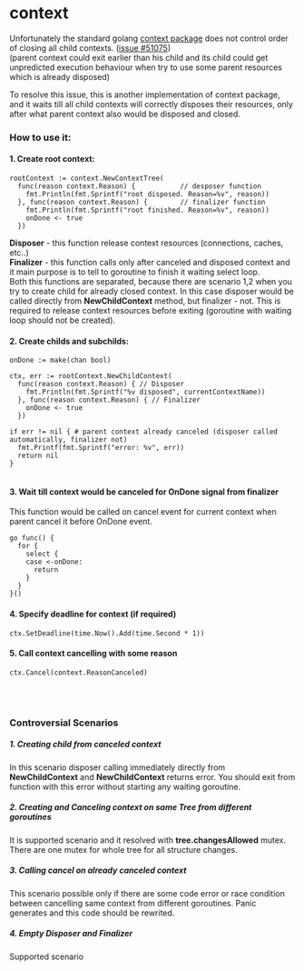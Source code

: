 # context
Unfortunately the standard golang [context package](https://github.com/golang/go/tree/master/src/context) does not control order of closing all child contexts. ([issue #51075](https://github.com/golang/go/issues/51075))<br>
(parent context could exit earlier than his child and its child could get unpredicted execution behaviour when try to use some parent resources which is already disposed)

To resolve this issue, this is another implementation of context package, and it waits till all child contexts will correctly disposes their resources, only after what parent context also would be disposed and closed.


### How to use it:

#### 1. Create root context:
```
rootContext := context.NewContextTree(
  func(reason context.Reason) {           // desposer function
    fmt.Println(fmt.Sprintf("root disposed. Reason=%v", reason))
  }, func(reason context.Reason) {        // finalizer function
    fmt.Println(fmt.Sprintf("root finished. Reason=%v", reason))
    onDone <- true
  })
```
<b>Disposer</b> - this function release context resources (connections, caches, etc..)<br>
<b>Finalizer</b> - this function calls only after canceled and disposed context and it main purpose is to tell to goroutine to finish it waiting select loop.<br>
Both this functions are separated, because there are scenario 1,2 when you try to create child for already closed context. In this case disposer would be called directly from <b>NewChildContext</b> method, but finalizer - not. This is required to release context resources before exiting (goroutine with waiting loop should not be created).

#### 2. Create childs and subchilds:
```
onDone := make(chan bool)

ctx, err := rootContext.NewChildContext(
  func(reason context.Reason) { // Disposer
    fmt.Println(fmt.Sprintf("%v disposed", currentContextName))
  }, func(reason context.Reason) { // Finalizer
    onDone <- true
  })

if err != nil { # parent context already canceled (disposer called automatically, finalizer not)
  fmt.Printf(fmt.Sprintf("error: %v", err))
  return nil
}


```

#### 3. Wait till context would be canceled for OnDone signal from finalizer
This function would be called on cancel event for current context when parent cancel it before OnDone event.
```
go func() {
  for {
    select {
    case <-onDone:
      return
    }
  }
}()

```
#### 4. Specify deadline for context (if required)
```
ctx.SetDeadline(time.Now().Add(time.Second * 1))
```


#### 5. Call context cancelling with some reason
```
ctx.Cancel(context.ReasonCanceled)
```
<br><br>

### Controversial Scenarios

##### 1. Creating child from canceled context
In this scenario disposer calling immediately directly from <b>NewChildContext</b> and <b>NewChildContext</b> returns error. You should exit from function with this error without starting any waiting goroutine.

##### 2. Creating and Canceling context on same Tree from different goroutines
It is supported scenario and it resolved with <b>tree.changesAllowed</b> mutex. There are one mutex for whole tree for all structure changes.

##### 3. Calling cancel on already canceled context
This scenario possible only if there are some code error or race condition between cancelling same context from different goroutines. Panic generates and this code should be rewrited.

##### 4. Empty Disposer and Finalizer
Supported scenario
